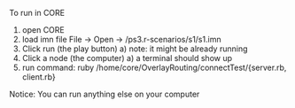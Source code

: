 To run in CORE

1) open CORE
2) load imn file File -> Open -> /ps3.r-scenarios/s1/s1.imn
3) Click run (the play button)
	a) note: it might be already running
4) Click a node (the computer)
	a) a terminal should show up
5) run command: ruby /home/core/OverlayRouting/connectTest/{server.rb, client.rb}

Notice: You can run anything else on your computer